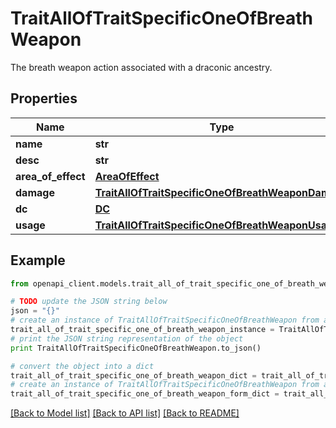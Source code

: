 # TraitAllOfTraitSpecificOneOfBreathWeapon

The breath weapon action associated with a draconic ancestry.

## Properties
Name | Type | Description | Notes
------------ | ------------- | ------------- | -------------
**name** | **str** |  | [optional] 
**desc** | **str** |  | [optional] 
**area_of_effect** | [**AreaOfEffect**](AreaOfEffect.md) |  | [optional] 
**damage** | [**TraitAllOfTraitSpecificOneOfBreathWeaponDamage**](TraitAllOfTraitSpecificOneOfBreathWeaponDamage.md) |  | [optional] 
**dc** | [**DC**](DC.md) |  | [optional] 
**usage** | [**TraitAllOfTraitSpecificOneOfBreathWeaponUsage**](TraitAllOfTraitSpecificOneOfBreathWeaponUsage.md) |  | [optional] 

## Example

```python
from openapi_client.models.trait_all_of_trait_specific_one_of_breath_weapon import TraitAllOfTraitSpecificOneOfBreathWeapon

# TODO update the JSON string below
json = "{}"
# create an instance of TraitAllOfTraitSpecificOneOfBreathWeapon from a JSON string
trait_all_of_trait_specific_one_of_breath_weapon_instance = TraitAllOfTraitSpecificOneOfBreathWeapon.from_json(json)
# print the JSON string representation of the object
print TraitAllOfTraitSpecificOneOfBreathWeapon.to_json()

# convert the object into a dict
trait_all_of_trait_specific_one_of_breath_weapon_dict = trait_all_of_trait_specific_one_of_breath_weapon_instance.to_dict()
# create an instance of TraitAllOfTraitSpecificOneOfBreathWeapon from a dict
trait_all_of_trait_specific_one_of_breath_weapon_form_dict = trait_all_of_trait_specific_one_of_breath_weapon.from_dict(trait_all_of_trait_specific_one_of_breath_weapon_dict)
```
[[Back to Model list]](../README.md#documentation-for-models) [[Back to API list]](../README.md#documentation-for-api-endpoints) [[Back to README]](../README.md)


